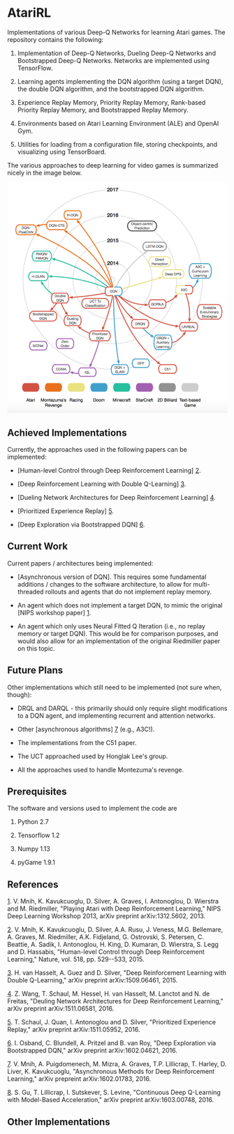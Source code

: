 # AtariRL

Implementations of various Deep-Q Networks for learning Atari games.  The repository contains the following:

1.  Implementation of Deep-Q Networks, Dueling Deep-Q Networks and Bootstrapped Deep-Q Networks.  Networks are implemented using TensorFlow.

2.  Learning agents implementing the DQN algorithm (using a target DQN), the double DQN algorithm, and the bootstrapped DQN algorithm.

3.  Experience Replay Memory, Priority Replay Memory, Rank-based Priority Replay Memory, and Bootstrapped Replay Memory.

4.  Environments based on Atari Learning Environment (ALE) and OpenAI Gym.

5.  Utilities for loading from a configuration file, storing checkpoints, and visualizing using TensorBoard.

The various approaches to deep learning for video games is summarized nicely in the image below.

![alt test][deeprl_history]

[deeprl_history]: https://github.com/danathughes/AtariRL/blob/master/images/DeepRL_papers.png "Recent approaches to playing video games with Deep RL"

## Achieved Implementations

Currently, the approaches used in the following papers can be implemented:

* [Human-level Control through Deep Reinforcement Learning] [2].

* [Deep Reinforcement Learning with Double Q-Learning] [3].

* [Dueling Network Architectures for Deep Reinforcement Learning] [4].

* [Prioritized Experience Replay] [5].

* [Deep Exploration via Bootstrapped DQN] [6].

[1]: https://arxiv.org/abs/1312.5602

[2]: http://www.nature.com/nature/journal/v518/n7540/abs/nature14236.html

[3]: https://arxiv.org/abs/1509.06461

[4]: https://arxiv.org/abs/1511.06581

[5]: https://arxiv.org/abs/1511.05952

[6]: https://arxiv.org/abs/1602.04621

[7]: https://arxiv.org/abs/1602.01783

[8]: https://arxiv.org/abs/1603.00748

## Current Work

Current papers / architectures being implemented:

* [Asynchronous version of DQN].  This requires some fundamental additions / changes to the software architecture, to allow for multi-threaded rollouts and agents that do not implement replay memory.

* An agent which does not implement a target DQN, to mimic the original [NIPS workshop paper] [1].

* An agent which only uses Neural Fitted Q Iteration (i.e., no replay memory or target DQN).  This would be for comparison purposes, and would also allow for an implementation of the original Riedmiller paper on this topic.

## Future Plans

Other implementations which still need to be implemented (not sure when, though):

* DRQL and DARQL - this primarily should only require slight modifications to a DQN agent, and implementing recurrent and attention networks.

* Other [asynchronous algorithms] [7] (e.g., A3C!).

* The implementations from the C51 paper.

* The UCT approached used by Honglak Lee's group.

* All the approaches used to handle Montezuma's revenge.

[1]: https://arxiv.org/abs/1312.5602

[2]: http://www.nature.com/nature/journal/v518/n7540/abs/nature14236.html

[3]: https://arxiv.org/abs/1509.06461

[4]: https://arxiv.org/abs/1511.06581

[5]: https://arxiv.org/abs/1511.05952

[6]: https://arxiv.org/abs/1602.04621

[7]: https://arxiv.org/abs/1602.01783

[8]: https://arxiv.org/abs/1603.00748

## Prerequisites

The software and versions used to implement the code are

1.  Python 2.7

2.  Tensorflow 1.2

3.  Numpy 1.13

4.  pyGame 1.9.1

## References

[1].  V. Mnih, K. Kavukcuoglu, D. Silver, A. Graves, I. Antonoglou, D. Wierstra and M. Riedmiller, "Playing Atari with Deep Reinforcement Learning," NIPS Deep Learning Workshop 2013, arXiv preprint arXiv:1312.5602, 2013.  

[2].  V. Mnih, K. Kavukcuoglu, D. Silver, A.A. Rusu, J. Veness, M.G. Bellemare, A. Graves, M. Riedmiller, A.K. Fidjeland, G. Ostrovski, S. Petersen, C. Beattie, A. Sadik, I. Antonoglou, H. King, D. Kumaran, D. Wierstra, S. Legg and D. Hassabis, "Human-level Control through Deep Reinforcement Learning," Nature, vol. 518, pp. 529--533, 2015.  

[3].  H. van Hasselt, A. Guez and D. Silver, "Deep Reinforcement Learning with Double Q-Learning," arXiv preprint arXiv:1509.06461, 2015.

[4]. Z. Wang, T. Schaul, M. Hessel, H. van Hasselt, M. Lanctot and N. de Freitas, "Deuling Network Architectures for Deep Reinforcement Learning," arXiv preprint arXiv:1511.06581, 2016.

[5]. T. Schaul, J. Quan, I. Antonoglou and D. Silver, "Prioritized Experience Replay," arXiv preprint arXiv:1511.05952, 2016.

[6]. I. Osband, C. Blundell, A. Pritzel and B. van Roy, "Deep Exploration via Bootstrapped DQN," arXiv preprint arXiv:1602.04621, 2016.

[7]. V. Mnih, A. Puigdomenech, M. Mizra, A. Graves, T.P. Lillicrap, T. Harley, D. Liver, K. Kavukcuoglu, "Asynchronous Methods for Deep Reinforcement Learning," arXiv prepreint arXiv:1602.01783, 2016.

[8]. S. Gu, T. Lillicrap, I. Sutskever, S. Levine, "Continuous Deep Q-Learning with Model-Based Acceleration," arXiv preprint arXiv:1603.00748, 2016.


[1]: https://arxiv.org/abs/1312.5602

[2]: http://www.nature.com/nature/journal/v518/n7540/abs/nature14236.html

[3]: https://arxiv.org/abs/1509.06461

[4]: https://arxiv.org/abs/1511.06581

[5]: https://arxiv.org/abs/1511.05952

[6]: https://arxiv.org/abs/1602.04621

[7]: https://arxiv.org/abs/1602.01783

[8]: https://arxiv.org/abs/1603.00748

## Other Implementations

